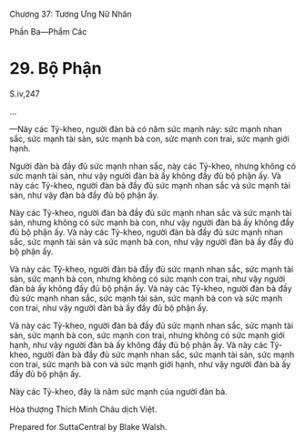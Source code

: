  

Chương 37: Tương Ưng Nữ Nhân

Phần Ba—Phẩm Các

# 29\. Bộ Phận

S.iv,247

…

—Này các Tỷ-kheo, người đàn bà có năm sức mạnh này: sức mạnh nhan sắc, sức mạnh tài sản, sức mạnh bà con, sức mạnh con trai, sức mạnh giới hạnh.

Người đàn bà đầy đủ sức mạnh nhan sắc, này các Tỷ-kheo, nhưng không có sức mạnh tài sản, như vậy người đàn bà ấy không đầy đủ bộ phận ấy. Và này các Tỷ-kheo, người đàn bà đầy đủ sức mạnh nhan sắc và sức mạnh tài sản, như vậy đàn bà đầy đủ bộ phận ấy.

Này các Tỷ-kheo, người đàn bà đầy đủ sức mạnh nhan sắc và sức mạnh tài sản, nhưng không có sức mạnh bà con, như vậy người đàn bà ấy không đầy đủ bộ phận ấy. Và này các Tỷ-kheo, người đàn bà đầy đủ sức mạnh nhan sắc, sức mạnh tài sản và sức mạnh bà con, như vậy người đàn bà ấy đầy đủ bộ phận ấy.

Và này các Tỷ-kheo, người đàn bà đầy đủ sức mạnh nhan sắc, sức mạnh tài sản, sức mạnh bà con, nhưng không có sức mạnh con trai, như vậy người đàn bà ấy không đầy đủ bộ phận ấy. Và này các Tỷ-kheo, người đàn bà đầy đủ sức mạnh nhan sắc, sức mạnh tài sản, sức mạnh bà con và sức mạnh con trai, như vậy người đàn bà ấy đầy đủ bộ phận ấy.

Và này các Tỷ-kheo, người đàn bà đầy đủ sức mạnh nhan sắc, sức mạnh tài sản, sức mạnh bà con, sức mạnh con trai, nhưng không có sức mạnh giới hạnh, như vậy người đàn bà ấy không đầy đủ bộ phận ấy. Và này các Tỷ-kheo, người đàn bà đầy đủ sức mạnh nhan sắc, sức mạnh tài sản, sức mạnh con trai, sức mạnh bà con và sức mạnh giới hạnh, như vậy người đàn bà ấy đầy đủ bộ phận ấy.

Này các Tỷ-kheo, đây là năm sức mạnh của người đàn bà.

Hòa thượng Thích Minh Châu dịch Việt.

Prepared for SuttaCentral by Blake Walsh.